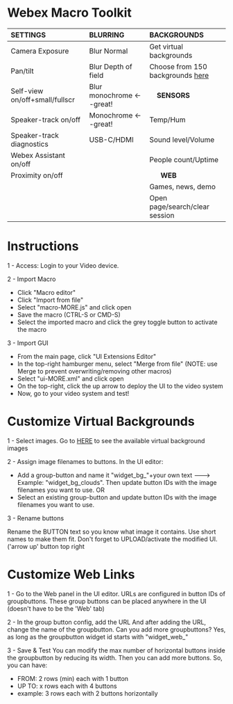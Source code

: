 # Webex Macro Toolkit

| SETTINGS  | BLURRING | **BACKGROUNDS**  |
| :------------ | :------------ | :------------- | 
| Camera Exposure  | Blur Normal  | Get virtual backgrounds |
| Pan/tilt  | Blur Depth of field  | Choose from 150 backgrounds [here](https://sparkintegration.club/webexbackgrounds/) | 
| Self-view on/off+small/fullscr  | Blur monochrome <--great!  | &nbsp;&nbsp;&nbsp;&nbsp;**SENSORS** |
| Speaker-track on/off  | Monochrome <--great!  | Temp/Hum |
| Speaker-track diagnostics  | USB-C/HDMI  | Sound level/Volume |
| Webex Assistant on/off  |   | People count/Uptime | 
| Proximity on/off  |   | &nbsp;&nbsp;&nbsp;&nbsp;&nbsp;&nbsp;**WEB** | 
|  |   | Games, news, demo |
|   |   | Open page/search/clear session |


# Instructions
1 - Access: Login to your Video device.

2 - Import Macro  
- Click "Macro editor"
- Click "Import from file"
- Select "macro-MORE.js" and click open
- Save the macro (CTRL-S or CMD-S)
- Select the imported macro and click the grey toggle button to activate the macro

3 - Import GUI  
- From the main page, click "UI Extensions Editor"
- In the top-right hamburger menu, select "Merge from file"
    (NOTE: use Merge to prevent overwriting/removing other macros)
- Select "ui-MORE.xml" and click open
- On the top-right, click the up arrow to deploy the UI to the video system
- Now, go to your video system and test! 


# Customize Virtual Backgrounds
1 - Select images. Go to [HERE](https://sparkintegration.club/webexbackgrounds/) to see the available virtual background images

2 - Assign image filenames to buttons. In the UI editor:
- Add a group-button and name it "widget_bg_"+your own text ---> Example: "widget_bg_clouds". Then update button IDs with the image filenames you want to use.
OR
- Select an existing group-button and update button IDs with the image filenames you want to use.

3 - Rename buttons

Rename the BUTTON text so you know what image it contains. Use short names to make them fit.
Don't forget to UPLOAD/activate the modified UI. ('arrow up' button top right

# Customize Web Links

1 - Go to the Web panel in the UI editor.
URLs are configured in button IDs of groupbuttons. These group buttons can be placed anywhere in the UI (doesn't have to be the 'Web' tab)

2 - In the group button config, add the URL
And after adding the URL, change the name of the groupbutton.
Can you add more groupbuttons? Yes, as long as the groupbutton widget id starts with "widget_web_"


3 - Save & Test
You can modify the max number of horizontal buttons inside the groupbutton by reducing its width. Then you can add more buttons. So, you can have:

- FROM: 2 rows (min) each with 1 button
- UP TO: x rows each with 4 buttons
- example: 3 rows each with 2 buttons horizontally
